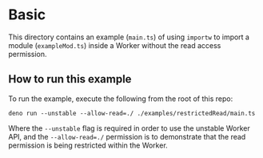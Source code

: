 # Basic

This directory contains an example (`main.ts`) of using `importw` to import a module (`exampleMod.ts`) inside a Worker without the read access permission.

## How to run this example

To run the example, execute the following from the root of this repo:

```console
deno run --unstable --allow-read=./ ./examples/restrictedRead/main.ts
```

Where the `--unstable` flag is required in order to use the unstable Worker API, and the `--allow-read=./` permission is to demonstrate that the read permission is being restricted within the Worker.
